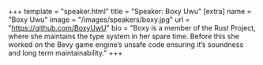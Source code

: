 +++
template = "speaker.html"
title = "Speaker: Boxy Uwu"
[extra]
  name = "Boxy Uwu"
  image = "/images/speakers/boxy.jpg"
  url = "https://github.com/BoxyUwU"
  bio = "Boxy is a member of the Rust Project, where she maintains the type system in her spare time. Before this she worked on the Bevy game engine’s unsafe code ensuring it’s soundness and long term maintainability."
+++
